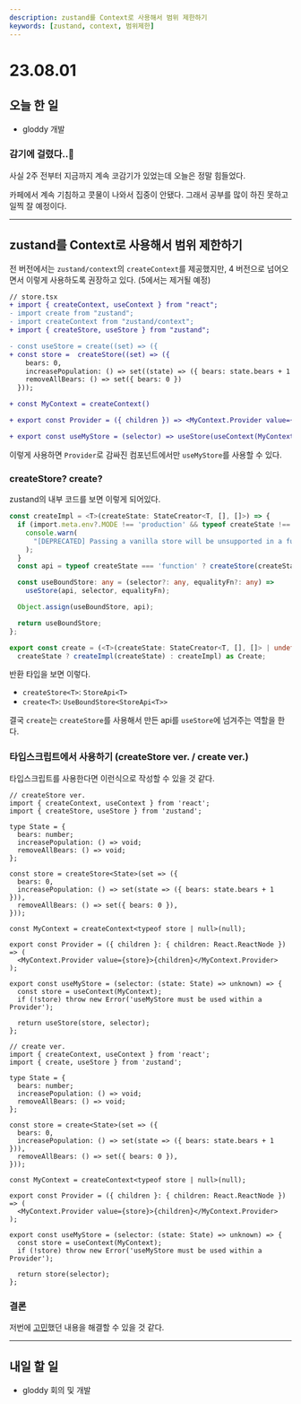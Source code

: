 ```yaml
---
description: zustand를 Context로 사용해서 범위 제한하기
keywords: [zustand, context, 범위제한]
---
```


# 23.08.01

## 오늘 한 일

- gloddy 개발

### 감기에 걸렸다..🥲

사실 2주 전부터 지금까지 계속 코감기가 있었는데 오늘은 정말 힘들었다.

카페에서 계속 기침하고 콧물이 나와서 집중이 안됐다. 그래서 공부를 많이 하진 못하고 일찍 잘 예정이다.

---

## zustand를 Context로 사용해서 범위 제한하기

전 버전에서는 `zustand/context`의 `createContext`를 제공했지만, 4 버전으로 넘어오면서 이렇게 사용하도록 권장하고 있다. (5에서는 제거될 예정)

```diff
// store.tsx
+ import { createContext, useContext } from "react";
- import create from "zustand";
- import createContext from "zustand/context";
+ import { createStore, useStore } from "zustand";

- const useStore = create((set) => ({
+ const store =  createStore((set) => ({
    bears: 0,
    increasePopulation: () => set((state) => ({ bears: state.bears + 1 })),
    removeAllBears: () => set({ bears: 0 })
  }));

+ const MyContext = createContext()

+ export const Provider = ({ children }) => <MyContext.Provider value={store}>{children}</MyContext.Provider>;

+ export const useMyStore = (selector) => useStore(useContext(MyContext), selector);
```

이렇게 사용하면 `Provider`로 감싸진 컴포넌트에서만 `useMyStore`를 사용할 수 있다.

### createStore? create?

zustand의 내부 코드를 보면 이렇게 되어있다.

```ts
const createImpl = <T>(createState: StateCreator<T, [], []>) => {
  if (import.meta.env?.MODE !== 'production' && typeof createState !== 'function') {
    console.warn(
      "[DEPRECATED] Passing a vanilla store will be unsupported in a future version. Instead use `import { useStore } from 'zustand'`."
    );
  }
  const api = typeof createState === 'function' ? createStore(createState) : createState;

  const useBoundStore: any = (selector?: any, equalityFn?: any) =>
    useStore(api, selector, equalityFn);

  Object.assign(useBoundStore, api);

  return useBoundStore;
};

export const create = (<T>(createState: StateCreator<T, [], []> | undefined) =>
  createState ? createImpl(createState) : createImpl) as Create;
```

반환 타입을 보면 이렇다.

- `createStore<T>`: `StoreApi<T>`
- `create<T>`: `UseBoundStore<StoreApi<T>>`

결국 `create`는 `createStore`를 사용해서 만든 api를 `useStore`에 넘겨주는 역할을 한다.

### 타입스크립트에서 사용하기 (createStore ver. / create ver.)

타입스크립트를 사용한다면 이런식으로 작성할 수 있을 것 같다.

```tsx
// createStore ver.
import { createContext, useContext } from 'react';
import { createStore, useStore } from 'zustand';

type State = {
  bears: number;
  increasePopulation: () => void;
  removeAllBears: () => void;
};

const store = createStore<State>(set => ({
  bears: 0,
  increasePopulation: () => set(state => ({ bears: state.bears + 1 })),
  removeAllBears: () => set({ bears: 0 }),
}));

const MyContext = createContext<typeof store | null>(null);

export const Provider = ({ children }: { children: React.ReactNode }) => (
  <MyContext.Provider value={store}>{children}</MyContext.Provider>
);

export const useMyStore = (selector: (state: State) => unknown) => {
  const store = useContext(MyContext);
  if (!store) throw new Error('useMyStore must be used within a Provider');

  return useStore(store, selector);
};

// create ver.
import { createContext, useContext } from 'react';
import { create, useStore } from 'zustand';

type State = {
  bears: number;
  increasePopulation: () => void;
  removeAllBears: () => void;
};

const store = create<State>(set => ({
  bears: 0,
  increasePopulation: () => set(state => ({ bears: state.bears + 1 })),
  removeAllBears: () => set({ bears: 0 }),
}));

const MyContext = createContext<typeof store | null>(null);

export const Provider = ({ children }: { children: React.ReactNode }) => (
  <MyContext.Provider value={store}>{children}</MyContext.Provider>
);

export const useMyStore = (selector: (state: State) => unknown) => {
  const store = useContext(MyContext);
  if (!store) throw new Error('useMyStore must be used within a Provider');

  return store(selector);
};
```

### 결론

저번에 [고민](./../23.07/07.20%20일지.md#만약-전역-상태-라이브러리를-사용했다면)했던 내용을 해결할 수 있을 것 같다.

---

## 내일 할 일

- gloddy 회의 및 개발
